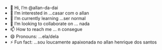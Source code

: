 - 👋 Hi, I’m @allan-da-dai
- 👀 I’m interested in ...casar com o allan
- 🌱 I’m currently learning ...ser normal
- 💞️ I’m looking to collaborate on ... nada
- 📫 How to reach me ... n consegue
- 😄 Pronouns: ...ela/dela
- ⚡ Fun fact: ...sou loucamente apaixonada no allan henrique dos santos

<!---
allan-da-dai/allan-da-dai is a ✨ special ✨ repository because its `README.md` (this file) appears on your GitHub profile.
You can click the Preview link to take a look at your changes.
--->
